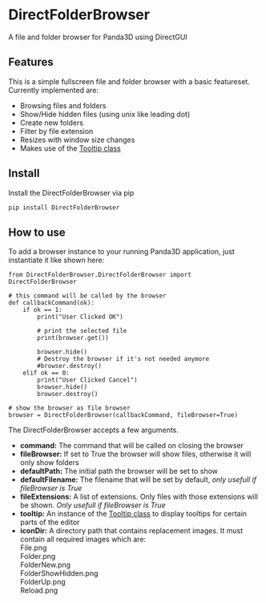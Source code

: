 # DirectFolderBrowser
A file and folder browser for Panda3D using DirectGUI

## Features
This is a simple fullscreen file and folder browser with a basic featureset. Currently implemented are:

- Browsing files and folders
- Show/Hide hidden files (using unix like leading dot)
- Create new folders
- Filter by file extension
- Resizes with window size changes
- Makes use of the <a href="https://github.com/fireclawthefox/DirectTooltip">Tooltip class</a>

## Install
Install the DirectFolderBrowser via pip

```bash
pip install DirectFolderBrowser
```

## How to use
To add a browser instance to your running Panda3D application, just instantiate it like shown here:
```python3
from DirectFolderBrowser.DirectFolderBrowser import DirectFolderBrowser

# this command will be called by the browser
def callbackCommand(ok):
    if ok == 1:
        print("User Clicked OK")
        
        # print the selected file
        print(browser.get())
        
        browser.hide()
        # Destroy the browser if it's not needed anymore
        #browser.destroy()
    elif ok == 0:
        print("User Clicked Cancel")
        browser.hide()
        browser.destroy()

# show the browser as file browser
browser = DirectFolderBrowser(callbackCommand, fileBrowser=True)
```
The DirectFolderBrowser accepts a few arguments.
- <b>command:</b> The command that will be called on closing the browser
- <b>fileBrowser:</b> If set to True the browser will show files, otherwise it will only show folders
- <b>defaultPath:</b> The initial path the browser will be set to show
- <b>defaultFilename:</b> The filename that will be set by default, <i>only usefull if fileBrowser is True</i>
- <b>fileExtensions:</b> A list of extensions. Only files with those extensions will be shown. <i>Only usefull if fileBrowser is True</i>
- <b>tooltip:</b> An instance of the <a href="https://github.com/fireclawthefox/DirectTooltip">Tooltip class</a> to display tooltips for certain parts of the editor
- <b>iconDir:</b> A directory path that contains replacement images. It must contain all required images which are:<br />
    File.png<br />
    Folder.png<br />
    FolderNew.png<br />
    FolderShowHidden.png<br />
    FolderUp.png<br />
    Reload.png
    

